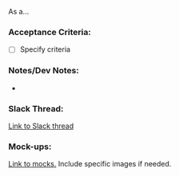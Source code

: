 As a...

### Acceptance Criteria:
- [ ] Specify criteria

### Notes/Dev Notes:
-

### Slack Thread:
[Link to Slack thread](URL)

### Mock-ups:
[Link to mocks.](URL)
Include specific images if needed.
